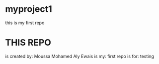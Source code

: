 # myproject1
this is my first repo
# THIS REPO
is created by: Moussa Mohamed Aly Ewais
is my: first repo
is for: testing
